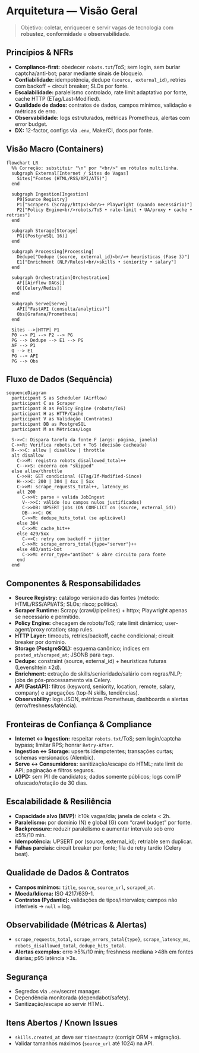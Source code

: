# Arquitetura — Visão Geral

> Objetivo: coletar, enriquecer e servir vagas de tecnologia com **robustez**, **conformidade** e **observabilidade**.

## Princípios & NFRs
- **Compliance-first:** obedecer `robots.txt`/ToS; sem login, sem burlar captcha/anti-bot; parar mediante sinais de bloqueio.
- **Confiabilidade:** idempotência, dedupe `(source, external_id)`, retries com backoff + circuit breaker; SLOs por fonte.
- **Escalabilidade:** paralelismo controlado, rate limit adaptativo por fonte, cache HTTP (ETag/Last-Modified).
- **Qualidade de dados:** contratos de dados, campos mínimos, validação e métricas de erro.
- **Observabilidade:** logs estruturados, métricas Prometheus, alertas com error budget.
- **DX:** 12-factor, configs via `.env`, Make/CI, docs por fonte.

## Visão Macro (Containers)
```mermaid
flowchart LR
  %% Correção: substituir "\n" por "<br/>" em rótulos multilinha.
  subgraph External[Internet / Sites de Vagas]
    Sites["Fontes (HTML/RSS/API/ATS)"]
  end

  subgraph Ingestion[Ingestion]
    P0[Source Registry]
    P1["Scrapers (Scrapy/httpx)<br/>+ Playwright (quando necessário)"]
    P2["Policy Engine<br/>robots/ToS • rate-limit • UA/proxy • cache • retries"]
  end

  subgraph Storage[Storage]
    PG[(PostgreSQL 16)]
  end

  subgraph Processing[Processing]
    Dedupe["Dedupe (source, external_id)<br/>+ heurísticas (Fase 3)"]
    E1["Enrichment (NLP/Rules)<br/>skills • seniority • salary"]
  end

  subgraph Orchestration[Orchestration]
    AF[[Airflow DAGs]]
    Q[[Celery/Redis]]
  end

  subgraph Serve[Serve]
    API["FastAPI (consulta/analytics)"]
    Obs[Grafana/Prometheus]
  end

  Sites -->|HTTP| P1
  P0 --> P1 --> P2 --> PG
  PG --> Dedupe --> E1 --> PG
  AF --> P1
  Q --> E1
  PG --> API
  PG --> Obs
```

## Fluxo de Dados (Sequência)

```mermaid
sequenceDiagram
  participant S as Scheduler (Airflow)
  participant C as Scraper
  participant R as Policy Engine (robots/ToS)
  participant H as HTTP/Cache
  participant V as Validação (Contratos)
  participant DB as PostgreSQL
  participant M as Métricas/Logs

  S->>C: Dispara tarefa da fonte F (args: página, janela)
  C->>R: Verifica robots.txt + ToS (decisão cacheada)
  R-->>C: allow | disallow | throttle
  alt disallow
    C->>M: registra robots_disallowed_total++
    C-->>S: encerra com "skipped"
  else allow/throttle
    C->>H: GET condicional (ETag/If-Modified-Since)
    H-->>C: 200 | 304 | 4xx | 5xx
    C->>M: scrape_requests_total++, latency_ms
    alt 200
      C->>V: parse + valida JobIngest
      V-->>C: válido (ou campos nulos justificados)
      C->>DB: UPSERT jobs (ON CONFLICT on (source, external_id))
      DB-->>C: OK
      C->>M: dedupe_hits_total (se aplicável)
    else 304
      C->>M: cache_hit++
    else 429/5xx
      C->>C: retry com backoff + jitter
      C->>M: scrape_errors_total{type="server"}++
    else 403/anti-bot
      C->>M: error_type="antibot" & abre circuito para fonte
    end
  end
```
## Componentes & Responsabilidades

* **Source Registry:** catálogo versionado das fontes (método: HTML/RSS/API/ATS; SLOs; risco; política).
* **Scraper Runtime:** Scrapy (crawl/pipelines) + httpx; Playwright apenas se necessário e permitido.
* **Policy Engine:** checagem de robots/ToS; rate limit dinâmico; user-agent/proxy rotation; stop rules.
* **HTTP Layer:** timeouts, retries/backoff, cache condicional; circuit breaker por domínio.
* **Storage (PostgreSQL):** esquema canônico; índices em `posted_at`/`scraped_at`; JSONB para `tags`.
* **Dedupe:** constraint (source, external_id) + heurísticas futuras (Levenshtein ±2d).
* **Enrichment:** extração de skills/senioridade/salário com regras/NLP; jobs de pós-processamento via Celery.
* **API (FastAPI):** filtros (keyword, seniority, location, remote, salary, company) e agregações (top-N skills, tendências).
* **Observability:** logs JSON, métricas Prometheus, dashboards e alertas (erro/freshness/latência).

## Fronteiras de Confiança & Compliance

* **Internet ↔ Ingestion:** respeitar `robots.txt`/ToS; sem login/captcha bypass; limitar RPS; honrar `Retry-After`.
* **Ingestion ↔ Storage:** upserts idempotentes; transações curtas; schemas versionados (Alembic).
* **Serve ↔ Consumidores:** sanitização/escape do HTML; rate limit de API; paginação e filtros seguros.
* **LGPD:** sem PII de candidatos; dados somente públicos; logs com IP ofuscado/rotação de 30 dias.

## Escalabilidade & Resiliência

* **Capacidade alvo (MVP):** ≥10k vagas/dia; janela de coleta < 2h.
* **Paralelismo:** por domínio (N) e global (G) com “crawl budget” por fonte.
* **Backpressure:** reduzir paralelismo e aumentar intervalo sob erro ≥5%/10 min.
* **Idempotência:** UPSERT por (source, external_id); retriable sem duplicar.
* **Falhas parciais:** circuit breaker por fonte; fila de retry tardio (Celery beat).

## Qualidade de Dados & Contratos

* **Campos mínimos:** `title`, `source`, `source_url`, `scraped_at`.
* **Moeda/Idioma:** ISO 4217/639-1.
* **Contratos (Pydantic):** validações de tipos/intervalos; campos não inferíveis → `null` + log.

## Observabilidade (Métricas & Alertas)

* `scrape_requests_total`, `scrape_errors_total{type}`, `scrape_latency_ms`, `robots_disallowed_total`, `dedupe_hits_total`.
* **Alertas exemplos:** erro ≥5%/10 min; freshness mediana >48h em fontes diárias; p95 latência >3s.

## Segurança

* Segredos via `.env`/secret manager.
* Dependência monitorada (dependabot/safety).
* Sanitização/escape ao servir HTML.

## Itens Abertos / Known Issues

* `skills.created_at` deve ser `timestamptz` (corrigir ORM + migração).
* Validar tamanhos máximos (`source_url` até 1024) na API.
